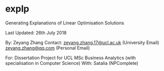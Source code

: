 # explp

Generating Explanations of Linear Optimisation Solutions

Last Updated: 
26th July 2018

By:       Zeyang Zhang
Contact:  zeyang.zhang.17@ucl.ac.uk (University Email)
          zeyang.zhang@qq.com (Personal Email)

For:      Dissertation Project for UCL MSc Business Analytics (with specialisation in Computer Science)
With:     Satalia (NPComplete)
